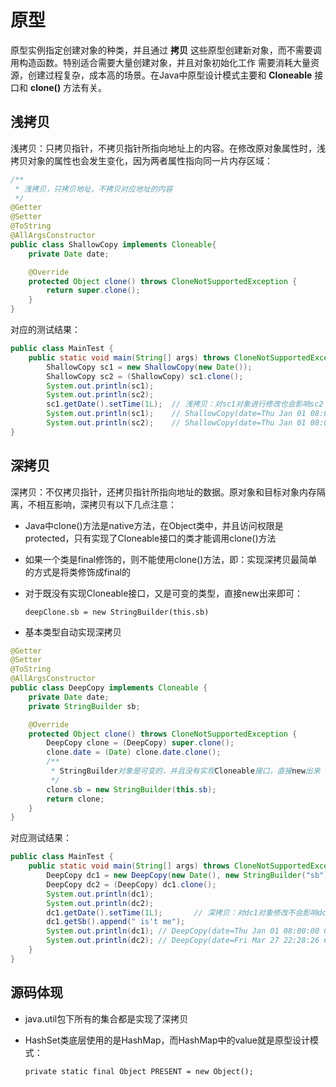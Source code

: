 # 原型

原型实例指定创建对象的种类，并且通过 **拷贝** 这些原型创建新对象，而不需要调用构造函数。特别适合需要大量创建对象，并且对象初始化工作 需要消耗大量资源，创建过程复杂，成本高的场景。在Java中原型设计模式主要和 **Cloneable** 接口和 **clone()** 方法有关。



## 浅拷贝

浅拷贝：只拷贝指针，不拷贝指针所指向地址上的内容。在修改原对象属性时，浅拷贝对象的属性也会发生变化，因为两者属性指向同一片内存区域：

```java
/**
 * 浅拷贝，只拷贝地址，不拷贝对应地址的内容
 */
@Getter
@Setter
@ToString
@AllArgsConstructor
public class ShallowCopy implements Cloneable{
    private Date date;

    @Override
    protected Object clone() throws CloneNotSupportedException {
        return super.clone();
    }
}
```

对应的测试结果：

```java
public class MainTest {
    public static void main(String[] args) throws CloneNotSupportedException {
        ShallowCopy sc1 = new ShallowCopy(new Date());
        ShallowCopy sc2 = (ShallowCopy) sc1.clone();
        System.out.println(sc1);
        System.out.println(sc2);
        sc1.getDate().setTime(1L);  // 浅拷贝：对sc1对象进行修改也会影响sc2
        System.out.println(sc1);    // ShallowCopy(date=Thu Jan 01 08:00:00 CST 1970)
        System.out.println(sc2);    // ShallowCopy(date=Thu Jan 01 08:00:00 CST 1970)
}

```



## 深拷贝

深拷贝：不仅拷贝指针，还拷贝指针所指向地址的数据。原对象和目标对象内存隔离，不相互影响，深拷贝有以下几点注意：

- Java中clone()方法是native方法，在Object类中，并且访问权限是protected，只有实现了Cloneable接口的类才能调用clone()方法

- 如果一个类是final修饰的，则不能使用clone()方法，即：实现深拷贝最简单的方式是将类修饰成final的

- 对于既没有实现Cloneable接口，又是可变的类型，直接new出来即可：

  `deepClone.sb = new StringBuilder(this.sb)`

- 基本类型自动实现深拷贝

```java
@Getter
@Setter
@ToString
@AllArgsConstructor
public class DeepCopy implements Cloneable {
    private Date date;
    private StringBuilder sb;

    @Override
    protected Object clone() throws CloneNotSupportedException {
        DeepCopy clone = (DeepCopy) super.clone();
        clone.date = (Date) clone.date.clone();
        /**
         * StringBuilder对象是可变的，并且没有实现Cloneable接口，直接new出来
         */
        clone.sb = new StringBuilder(this.sb);
        return clone;
    }
}
```

对应测试结果：

```java
public class MainTest {
    public static void main(String[] args) throws CloneNotSupportedException {
        DeepCopy dc1 = new DeepCopy(new Date(), new StringBuilder("sb"));
        DeepCopy dc2 = (DeepCopy) dc1.clone();
        System.out.println(dc1);
        System.out.println(dc2);
        dc1.getDate().setTime(1L);       // 深拷贝：对dc1对象修改不会影响dc2
        dc1.getSb().append(" is't me");
        System.out.println(dc1); // DeepCopy(date=Thu Jan 01 08:00:00 CST 1970, sb=sb is't me)        
        System.out.println(dc2); // DeepCopy(date=Fri Mar 27 22:28:26 CST 2020, sb=sb)
    }
}
```



## 源码体现

- java.util包下所有的集合都是实现了深拷贝

- HashSet类底层使用的是HashMap，而HashMap中的value就是原型设计模式：

  `private static final Object PRESENT = new Object(); `